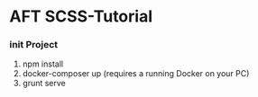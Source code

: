 # AFT SCSS-Tutorial

### init Project

1. npm install
2. docker-composer up  (requires a running Docker on your PC)
3. grunt serve